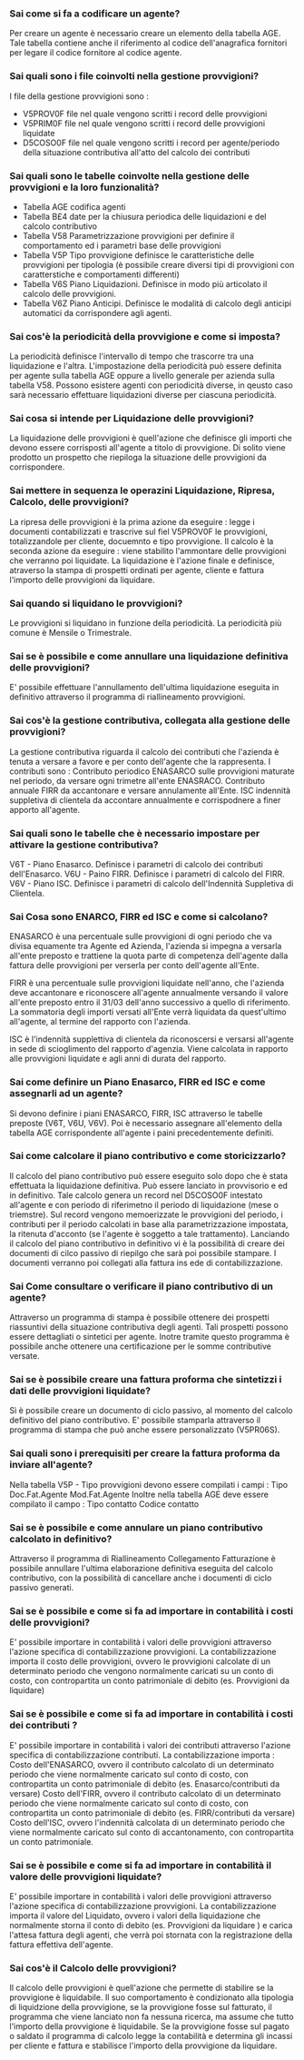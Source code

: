### **Sai come si fa a codificare un agente?**

Per creare un agente è necessario creare un elemento della tabella AGE.
Tale tabella contiene anche il riferimento al codice dell'anagrafica fornitori per legare il codice fornitore al codice agente.
### **Sai quali sono i file coinvolti nella gestione provvigioni?**

I file della gestione provvigioni sono : 
- V5PROV0F file nel quale vengono scritti i record delle provvigioni
- V5PRIM0F file nel quale vengono scritti i record delle provvigioni liquidate
- D5COSO0F file nel quale vengono scritti i record per agente/periodo della situazione contributiva all'atto del calcolo dei contributi
### **Sai quali sono le tabelle coinvolte nella gestione delle provvigioni e la loro funzionalità?**

- Tabella AGE codifica agenti
- Tabella B£4 date per la chiusura periodica delle liquidazioni e del calcolo contributivo
- Tabella V58 Parametrizzazione provvigioni per definire il comportamento ed i parametri base delle provvigioni
- Tabella V5P Tipo provvigione definisce le caratteristiche delle provvigioni per tipologia (è possibile creare diversi tipi di provvigioni con caratterstiche e comportamenti differenti)
- Tabella V6S Piano Liquidazioni. Definisce in modo più articolato il calcolo delle provvigioni.
- Tabella V6Z Piano Anticipi. Definisce le modalità di calcolo degli anticipi automatici da corrispondere agli agenti.
### **Sai cos'è la periodicità della provvigione e come si imposta?**

La periodicità definisce l'intervallo di tempo che trascorre tra una liquidazione e l'altra.
L'impostazione della periodicità può essere definita per agente sulla tabella AGE oppure a livello generale per azienda sulla tabella V58.
Possono esistere agenti con periodicità diverse, in qeusto caso sarà necessario effettuare liquidazioni diverse per ciascuna periodicità.
### **Sai cosa si intende per Liquidazione delle provvigioni?**

La liquidazione delle provvigioni è quell'azione che definisce gli importi che devono essere corrisposti all'agente a titolo di provvigione.
Di solito viene prodotto un prospetto che riepiloga la situazione delle provvigioni da corrispondere.
### **Sai mettere in sequenza le operazini Liquidazione, Ripresa, Calcolo, delle provvigioni?**

La ripresa delle provvigioni è la prima azione da eseguire :  legge i documenti contabilizzati e trascrive sul fiel V5PROV0F le provvigioni, totalizzandole per cliente, docuemnto e tipo provvigione.
Il calcolo è la seconda azione da eseguire :  viene stabilito l'ammontare delle provvigioni che verranno poi liquidate.
La liquidazione è l'azione finale e definisce, atraverso la stampa di prospetti ordinati per agente, cliente e fattura l'importo delle provvigioni da liquidare.
### **Sai quando si liquidano le provvigioni?**

Le provvigioni si liquidano in funzione della periodicità.
La periodicità più comune è Mensile o Trimestrale.
### **Sai se è possibile e come annullare una liquidazione definitiva delle provvigioni?**

E' possibile effettuare l'annullamento dell'ultima liquidazione eseguita in definitivo attraverso il programma di riallineamento provvigioni.
### **Sai cos'è la gestione contributiva, collegata alla gestione delle provvigioni?**

La gestione contributiva riguarda il calcolo dei contributi che l'azienda è tenuta a versare a favore e per conto dell'agente che la rappresenta.
I contributi sono : 
Contributo periodico ENASARCO sulle provvigioni maturate nel periodo, da versare ogni trimetre all'ente ENASRACO.
Contributo annuale FIRR da accantonare e versare annulamente all'Ente.
ISC indennità suppletiva di clientela da accontare annualmente e corrispodnere a finer apporto all'agente.

### **Sai quali sono le tabelle che è necessario impostare per attivare la gestione contributiva?**

V6T - Piano Enasarco. Definisce i parametri di calcolo dei contributi dell'Enasarco.
V6U - Paino FIRR. Definisce i parametri di calcolo del FIRR.
V6V - Piano ISC.  Definisce i parametri di calcolo dell'Indennità Suppletiva di Clientela.
### **Sai Cosa sono ENARCO, FIRR ed ISC e come si calcolano?**

ENASARCO è una percentuale sulle provvigioni di ogni periodo che va divisa equamente tra Agente ed Azienda, l'azienda si impegna a versarla all'ente preposto e trattiene la quota parte di competenza dell'agente dalla fattura delle provvigioni per verserla per conto dell'agente all'Ente.

FIRR è una percentuale sulle provvigioni liquidate nell'anno, che l'azienda deve accantonare e riconoscere all'agente annualmente versando il valore all'ente preposto entro il 31/03 dell'anno successivo a quello di riferimento.
La sommatoria degli importi versati all'Ente verrà liquidata da quest'ultimo all'agente, al
termine del rapporto con l'azienda.

ISC è l'indennità supplettiva di clientela da riconoscersi e versarsi all'agente in sede di scioglimento del rapporto d'agenzia. Viene calcolata in rapporto alle provvigioni liquidate e agli anni di durata del rapporto.
### **Sai come definire un Piano Enasarco, FIRR ed ISC e come assegnarli ad un agente?**

Si devono definire i piani ENASARCO, FIRR, ISC attraverso le tabelle preposte (V6T, V6U, V6V).
Poi è necessario assegnare all'elemento della tabella AGE corrispondente all'agente i paini precedentemente definiti.
### **Sai come calcolare il piano contributivo e come storicizzarlo?**

Il calcolo del piano contributivo può essere eseguito solo dopo che è stata effettuata la liquidazione definitiva.
Può essere lanciato in provvisorio e ed in definitivo.
Tale calcolo genera un record nel D5COSO0F intestato all'agente e con periodo di riferimetno il periodo di liquidazione (mese o triemstre). Sul record vengono memoerizzate le provvigioni del periodo, i contributi per il periodo calcolati in base alla parametrizzazione impostata, la ritenuta d'acconto (se l'agente è soggetto a tale trattamento).
Lanciando il calcolo del piano contributivo in definitivo vi è la possibilità di creare dei documenti di cilco passivo di riepilgo che sarà poi possibile stampare.
I documenti verranno poi collegati alla fattura ins ede di contabilizzazione.
### **Sai Come consultare o verificare il piano contributivo di un agente?**

Attraverso un programma di stampa è possibile ottenere dei prospetti riassuntivi della situazione contributiva degli agenti.
Tali prospetti possono essere dettagliati o sintetici per agente.
Inotre tramite questo programma è possibile anche ottenere una certificazione per le somme contributive versate.
### **Sai se è possibile creare una fattura proforma che sintetizzi i dati delle provvigioni liquidate?**

Sì è possibile creare un documento di ciclo passivo, al momento del calcolo definitivo del piano contributivo.
E' possibile stamparla attraverso il programma di stampa che può anche essere personalizzato (V5PR06S).
### **Sai quali sono i prerequisiti per creare la fattura proforma da inviare all'agente?**

Nella tabella V5P - Tipo provvigioni devono essere compilati i campi : 
Tipo Doc.Fat.Agente
Mod.Fat.Agente
Inoltre nella tabella AGE deve essere compilato il campo : 
Tipo contatto
Codice contatto
### **Sai se è possibile e come annulare un piano contributivo calcolato in definitivo?**

Attraverso il programma di Riallineamento Collegamento Fatturazione è possibile annullare l'ultima elaborazione definitiva eseguita del calcolo contributivo, con la possibilità di cancellare anche i documenti di ciclo passivo generati.
### **Sai se è possibile e come si fa ad importare in contabilità i costi delle provvigioni?**

E' possibile importare in contabilità i valori delle provvigioni attraverso l'azione specifica di contabilizzazione provvigioni.
La contabilizzazione importa il costo delle provvigioni, ovvero le provvigioni calcolate di un determinato periodo che vengono normalmente caricati su un conto di costo, con contropartita un conto patrimoniale di debito (es. Provvigioni da liquidare)
### **Sai se è possibile e come si fa ad importare in contabilità i costi dei contributi ?**

E' possibile importare in contabilità i valori dei contributi attraverso l'azione specifica di contabilizzazione contributi.
La contabilizzazione importa : 
Costo dell'ENASARCO, ovvero il contributo calcolato di un determinato periodo che viene normalmente caricato  sul conto di costo, con contropartita un conto patrimoniale di debito (es. Enasarco/contributi da versare)
Costo dell'FIRR, ovvero il contributo calcolato di un determinato periodo che viene normalmente caricato  sul conto di costo, con contropartita un conto patrimoniale di debito (es. FIRR/contributi da versare)
Costo dell'ISC, ovvero l'indennità calcolata di un determinato periodo che viene normalmente caricato  sul conto di accantonamento, con contropartita un conto patrimoniale.
### **Sai se è possibile e come si fa ad importare in contabilità il valore delle provvigioni liquidate?**

E' possibile importare in contabilità i valori delle provvigioni attraverso l'azione specifica di contabilizzazione provvigioni.
La contabilizzazione importa  il valore del Liquidato, ovvero i valori della liquidazione che normalmente storna il conto di debito (es. Provvigioni da liquidare ) e carica l'attesa fattura degli agenti, che verrà poi stornata con la registrazione della fattura effettiva dell'agente.
### **Sai cos'è il Calcolo delle provvigioni?**

Il calcolo delle provvigioni è quell'azione che permette di stabilire se la provvigione è liquidabile.
Il suo comportamento è condizionato alla tipologia di liquidzione della provvigione, se la provvigione fosse sul fatturato, il programma che viene lanciato non fa nessuna ricerca, ma assume che tutto l'importo della provvigione è liquidabile.
Se la provvigione fosse sul pagato o saldato il programma di calcolo legge la contabilità e determina gli incassi per cliente e fattura e stabilisce l'importo della provvigione da liquidare.
